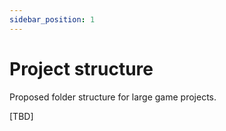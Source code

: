 ```yaml
---
sidebar_position: 1
---
```


# Project structure

Proposed folder structure for large game projects.

[TBD]
